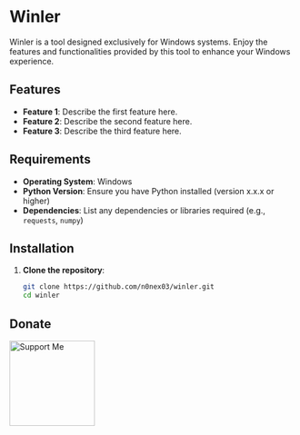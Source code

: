 # Winler

Winler is a tool designed exclusively for Windows systems. Enjoy the features and functionalities provided by this tool to enhance your Windows experience.

## Features

- **Feature 1**: Describe the first feature here.
- **Feature 2**: Describe the second feature here.
- **Feature 3**: Describe the third feature here.

## Requirements

- **Operating System**: Windows
- **Python Version**: Ensure you have Python installed (version x.x.x or higher)
- **Dependencies**: List any dependencies or libraries required (e.g., `requests`, `numpy`)

## Installation

1. **Clone the repository**:
   ```bash
   git clone https://github.com/n0nex03/winler.git
   cd winler

## Donate 

<a href="https://ko-fi.com/n0nex03">
  <img src="https://github.com/losesec/profile/blob/a28d95b5c19b6792bbd78417b979eedb90ea8ab8/kofi1.png" alt="Support Me" width="150" />
</a>

